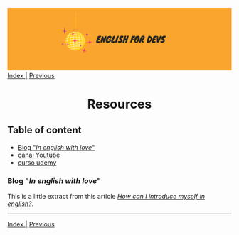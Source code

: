 ![portada](/assets/english_devs.png)
[Index |](/readme.md) [Previous](/files/pin.md)

<h1 align= "center">
    Resources
</h1>

## Table of content

- [Blog "*In english with love*"](https://www.inenglishwithlove.com/blog/introduce-yourself-in-english)
- [canal Youtube]()
- [curso udemy]()

### Blog "*In english with love*"
This is a little extract from this article [*How can I introduce myself in english?*](https://www.inenglishwithlove.com/blog/introduce-yourself-in-english). 


---
[Index |](/readme.md) [Previous](/files/pin.md)